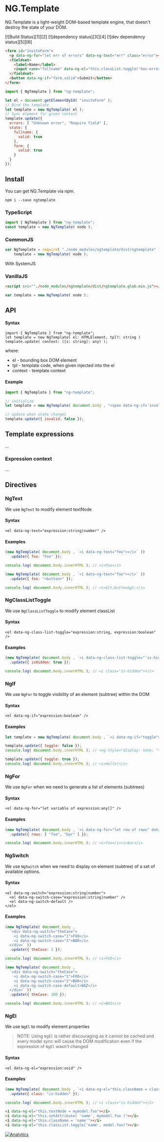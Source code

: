 
# NG.Template

NG.Template is a light-weight DOM-based template engine, that doesn't destroy the state of your DOM.

[![Build Status][1]][2] [![dependency status][3]][4] [![dev dependency status][5]][6]

```html
<form id="inviteForm">
  <p data-ng-for="let err of errors" data-ng-text="err" class="error"></p>
  <fieldset>
    <label>Name</label>
    <input name="fullname" data-ng-el="this.classList.toggle('has-error', !state.fullname.valid)" />
  </fieldset>
  <button data-ng-if="form.valid">Submit</button>
</form>
```


```javascript
import { NgTemplate } from "ng-template";

let el = document.getElementById( "inviteForm" );
// Bind the template
let template = new NgTemplate( el );
// Sync element for given context
template.update({
  errors: [ "Unknown error", "Require field" ],
  state: {
    fullname: {
      valid: true
    },
    form: {
      valid: true
    }
  }
});
```

## Install

You can get NG.Template via npm.
```
npm i --save ngtemplate
```

### TypeScript
```javascript
import { NgTemplate } from "ng-template";
const template = new NgTemplate( node );
```

### CommonJS
```javascript
var NgTemplate = require( "./node_modules/ngtemplate/dist/ngtemplate" ).NgTemplate,
    template = new NgTemplate( node );
```
With SystemJS

### VanillaJS
```HTML
<script src=""./node_modules/ngtemplate/dist/ngtemplate.glob.min.js"></script>
```
```javascript
var template = new NgTemplate( node );
```

## API

#### Syntax
```
import { NgTemplate } from "ng-template";
let template = new NgTemplate( el: HTMLElement, tpl?: string )
template.update( context: ([s: string]: any) );

```
where:
* el - bounding box DOM element
* tpl - template code, when given injected into the el
* context - template context

#### Example
```javascript
import { NgTemplate } from "ng-template";

// initialize
let template = new NgTemplate( document.body , "<span data-ng-if='invalid'>Error</span>" )

// update when state changes
template.update({ invalid: false });

```

## Template expressions
...

### Expression context
...



## Directives

### NgText

We use `NgText` to modify element textNode

#### Syntax

```
<el data-ng-text="expression:string|number" />
```

#### Examples

```javascript
(new NgTemplate( document.body , `<i data-ng-text="foo"></i>` ))
  .update({ foo: "Foo" });

console.log( document.body.innerHTML ); // <i>Foo</i>
```

```javascript
(new NgTemplate( document.body , `<i data-ng-text="foo"></i>` ))
  .update({ foo: "<button>" });

console.log( document.body.innerHTML ); // <i>&lt;button&gt;</i>
```


### NgClassListToggle

We use `NgClassListToggle` to modify element classList

#### Syntax

```
<el data-ng-class-list-toggle="expression:string, expression:boolean" />
```

#### Examples

```javascript
(new NgTemplate( document.body , `<i data-ng-class-list-toggle="'is-hidden', isHidden"></i>` ))
  .update({ isHidden: true });

console.log( document.body.innerHTML ); // <i class="is-hidden"></i>
```



### NgIf

We use `NgFor` to toggle visibility of an element (subtree) within the DOM

#### Syntax

```
<el data-ng-if="expression:boolean" />
```

#### Examples

```javascript
let template = new NgTemplate( document.body , `<i data-ng-if="toggle">Hello!</i>` );

template.update({ toggle: false });
console.log( document.body.innerHTML ); // <ng style="display: none; "></ng>

template.update({ toggle: true });
console.log( document.body.innerHTML ); // <i>Hello!</i>
```


### NgFor

We use `NgFor` when we need to generate a list of elements (subtrees)

#### Syntax

```
<el data-ng-for="let variable of expression:any[]" />
```

#### Examples

```javascript
(new NgTemplate( document.body , `<i data-ng-for="let row of rows" data-ng-text="row"></i>` ))
  .update({ rows: [ "foo", "bar" ] });

console.log( document.body.innerHTML ); // <i>foo</i><i>bar</i>
```


### NgSwitch

We use `NgSwitch` when we need to display on element (subtree) of a set of available options.

#### Syntax

```
<el data-ng-switch="expression:string|number">
  <el data-ng-switch-case="expression:string|number" />
  <el data-ng-switch-default />
</el>
```

#### Examples

```javascript
(new NgTemplate( document.body ,
  `<div data-ng-switch="theCase">
    <i data-ng-switch-case="1">FOO</i>
    <i data-ng-switch-case="2">BAR</i>
  </div>` ))
  .update({ theCase: 1 });

console.log( document.body.innerHTML ); // <i>FOO</i>
```

```javascript
(new NgTemplate( document.body ,
  `<div data-ng-switch="theCase">
    <i data-ng-switch-case="1">FOO</i>
    <i data-ng-switch-case="2">BAR</i>
    <i data-ng-switch-case-default>BAZ</i>
  </div>` ))
  .update({ theCase: 100 });

console.log( document.body.innerHTML ); // <i>BAZ</i>
```

### NgEl

We use `NgEl` to modify element properties

> NOTE: Using `NgEl` is rather discouraging as it cannot be cached and every model sync will
cause the DOM modification even if the expression of `NgEl` wasn't changed

#### Syntax

```
<el data-ng-el="expression:void" />
```

#### Examples

```javascript
(new NgTemplate( document.body , `<i data-ng-el="this.className = class"></i>` ))
  .update({ class: "is-hidden" });

console.log( document.body.innerHTML ); // <i class="is-hidden"></i>
```

```HTML
<i data-ng-el="this.textNode = mymodel.foo"></i>
<i data-ng-el="this.setAttribute( 'name', mymodel.foo )"></i>
<i data-ng-el="this.className = 'name'"></i>
<i data-ng-el="this.classList.toggle('name', model.foo)"></i>
```



[![Analytics](https://ga-beacon.appspot.com/UA-1150677-13/dsheiko/ngtemplate)](http://githalytics.com/dsheiko/ngtemplate)
